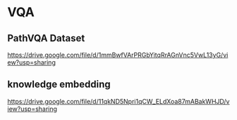 # VQA

## PathVQA Dataset
https://drive.google.com/file/d/1mmBwfVArPRGbYitqRrAGnVnc5VwL13yG/view?usp=sharing

## knowledge embedding
https://drive.google.com/file/d/11qkND5Npri1qCW_ELdXoa87mABakWHJD/view?usp=sharing